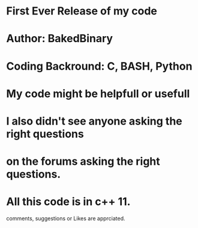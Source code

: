 #         First Ever Release of my code
#
#            Author: BakedBinary    
#  Coding Backround: C, BASH, Python
#
#			
#             My code might be helpfull or usefull
#             I also didn't see anyone asking the right questions
#              on the forums asking the right questions.
#
# 
#      All this code is in c++ 11. 


comments, suggestions  or Likes are apprciated.
